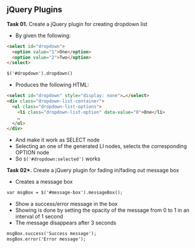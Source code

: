 ## jQuery Plugins

**Task 01.** Create a jQuery plugin for creating dropdown list
 * By given the following:

```html
<select id="dropdown">
  <option value="1">One</option>
  <option value="2">Two</option>
</select>

$('#dropdown').dropdown()
```

 * Produces the following HTML:

```html
<select id="dropdown" style="display: none">…</select>
<div class="dropdown-list-container">
  <ul class="dropdown-list-options">
    <li class="dropdown-list-option" data-value="0">One</li>
    …
  </ul>
</div>
```

 * And make it work as SELECT node
  * Selecting an one of the generated LI nodes, selects the corresponding OPTION node
   * So `$('#dropdown:selected')` works

**Task 02\*.** Create a jQuery plugin for fading in/fading out message box
 * Creates a message box

```html
var msgBox = $('#message-box').messageBox();
```

 * Show a success/error message in the box
  * Showing is done by setting the opacity of the message from 0 to 1 in an interval of 1 second
  * The message disappears after 3 seconds

```html
msgBox.success('Success message');
msgBox.error('Error message');
``` 